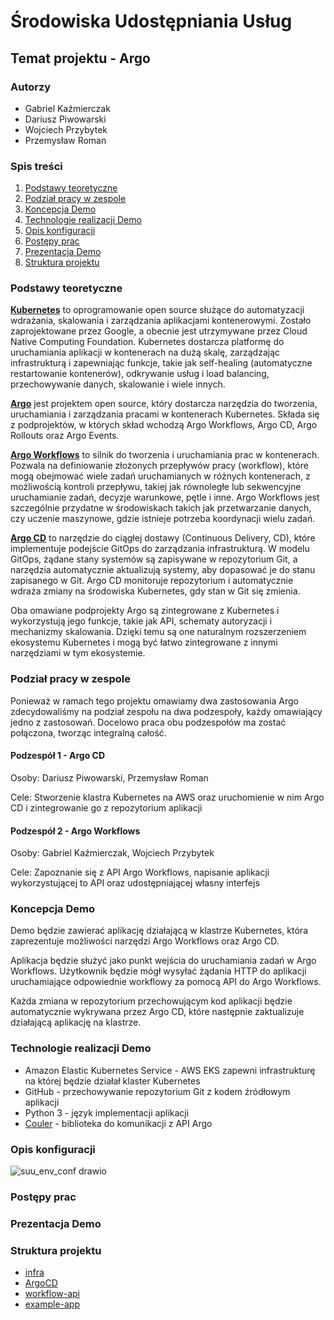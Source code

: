# Środowiska Udostępniania Usług

## Temat projektu - Argo

### Autorzy

- Gabriel Kaźmierczak
- Dariusz Piwowarski
- Wojciech Przybytek
- Przemysław Roman

### Spis treści

1. [Podstawy teoretyczne](#podstawy-teoretyczne)
2. [Podział pracy w zespole](#podział-pracy-w-zespole)
3. [Koncepcja Demo](#koncepcja-demo)
4. [Technologie realizacji Demo](#technologie-realizacji-demo)
5. [Opis konfiguracji](#opis-konfiguracji)
6. [Postępy prac](#postępy-prac)
7. [Prezentacja Demo](#prezentacja-demo)
8. [Struktura projektu](#struktura-projektu)

### Podstawy teoretyczne

**[Kubernetes](https://kubernetes.io/)** to oprogramowanie open source służące do automatyzacji wdrażania, skalowania i
zarządzania aplikacjami kontenerowymi. Zostało zaprojektowane przez Google, a obecnie jest utrzymywane przez Cloud
Native Computing Foundation. Kubernetes dostarcza platformę do uruchamiania aplikacji w kontenerach na dużą skalę,
zarządzając infrastrukturą i zapewniając funkcje, takie jak self-healing (automatyczne restartowanie kontenerów),
odkrywanie usług i load balancing, przechowywanie danych, skalowanie i wiele innych.

**[Argo](https://argoproj.github.io/)** jest projektem open source, który dostarcza narzędzia do tworzenia, uruchamiania i
zarządzania pracami w kontenerach Kubernetes. Składa się z podprojektów, w których skład wchodzą Argo Workflows, Argo
CD, Argo Rollouts oraz Argo Events.

**[Argo Workflows](https://argoproj.github.io/workflows/)** to silnik do tworzenia i uruchamiania prac w kontenerach.
Pozwala na definiowanie złożonych przepływów pracy (workflow), które mogą obejmować wiele zadań uruchamianych w różnych
kontenerach, z możliwością kontroli przepływu, takiej jak równoległe lub sekwencyjne uruchamianie zadań, decyzje
warunkowe, pętle i inne. Argo Workflows jest szczególnie przydatne w środowiskach takich jak przetwarzanie danych, czy
uczenie maszynowe, gdzie istnieje potrzeba koordynacji wielu zadań.

**[Argo CD](https://argoproj.github.io/cd)** to narzędzie do ciągłej dostawy (Continuous Delivery, CD), które
implementuje podejście GitOps do zarządzania infrastrukturą. W modelu GitOps, żądane stany systemów są zapisywane w
repozytorium Git, a narzędzia automatycznie aktualizują systemy, aby dopasować je do stanu zapisanego w Git. Argo CD
monitoruje repozytorium i automatycznie wdraża zmiany na środowiska Kubernetes, gdy stan w Git się zmienia.

Oba omawiane podprojekty Argo są zintegrowane z Kubernetes i wykorzystują jego funkcje, takie jak API, schematy autoryzacji i mechanizmy
skalowania. Dzięki temu są one naturalnym rozszerzeniem ekosystemu Kubernetes i mogą być łatwo zintegrowane z innymi
narzędziami w tym ekosystemie.

### Podział pracy w zespole

Ponieważ w ramach tego projektu omawiamy dwa zastosowania Argo zdecydowaliśmy na podział zespołu na dwa podzespoły, każdy omawiający jedno z zastosowań.
Docelowo praca obu podzespołów ma zostać połączona, tworząc integralną całość.

#### Podzespół 1 - Argo CD

Osoby: Dariusz Piwowarski, Przemysław Roman

Cele: Stworzenie klastra Kubernetes na AWS oraz uruchomienie w nim Argo CD i zintegrowanie go z repozytorium aplikacji

#### Podzespół 2 - Argo Workflows

Osoby: Gabriel Kaźmierczak, Wojciech Przybytek

Cele: Zapoznanie się z API Argo Workflows, napisanie aplikacji wykorzystującej to API oraz udostępniającej własny interfejs

### Koncepcja Demo

Demo będzie zawierać aplikację działającą w klastrze Kubernetes, która zaprezentuje możliwości narzędzi Argo Workflows oraz Argo CD.

Aplikacja będzie służyć jako punkt wejścia do uruchamiania zadań w Argo Workflows. Użytkownik będzie mógł wysyłać
żądania HTTP do aplikacji uruchamiające odpowiednie workflowy za pomocą API do Argo Workflows.

Każda zmiana w repozytorium przechowującym kod aplikacji będzie automatycznie wykrywana przez Argo CD, które następnie zaktualizuje działającą aplikację na klastrze.

### Technologie realizacji Demo

- Amazon Elastic Kubernetes Service - AWS EKS zapewni infrastrukturę na której będzie działał klaster Kubernetes
- GitHub - przechowywanie repozytorium Git z kodem źródłowym aplikacji
- Python 3 - język implementacji aplikacji
- [Couler](https://github.com/couler-proj/couler) - biblioteka do komunikacji z API Argo

### Opis konfiguracji
![suu_env_conf drawio](https://github.com/SUU-Argo/.github/assets/46900653/65708f37-c412-4f7b-8d0c-fc4cf38f8fb8)

### Postępy prac

### Prezentacja Demo

### Struktura projektu
- [infra](https://github.com/SUU-Argo/infra)
- [ArgoCD](https://github.com/SUU-Argo/docs/blob/main/md/ArgoCD.md)
- [workflow-api](https://github.com/SUU-Argo/workflow-api)
- [example-app](https://github.com/SUU-Argo/argocd-example-app)
